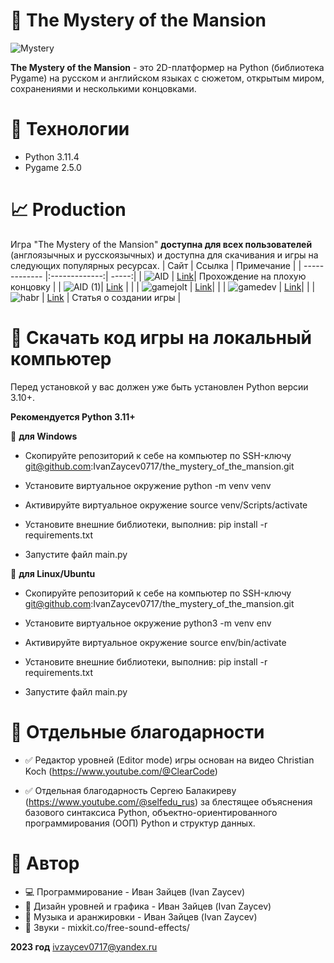 # :european_castle: The Mystery of the Mansion

![Mystery](https://github.com/IvanZaycev0717/the_mystery_of_the_mansion/assets/111955306/96de1ce3-7f91-4947-9391-b8b4d7e4cc42)


**The Mystery of the Mansion** - это 2D-платформер на Python (библиотека Pygame) на русском и английском языках с сюжетом, открытым миром, сохранениями и несколькими концовками.

# :scroll: Технологии
- Python 3.11.4
- Pygame 2.5.0

# :chart_with_upwards_trend: Production
Игра "The Mystery of the Mansion" **доступна для всех пользователей** (англоязычных и русскоязычных) и доступна для скачивания и игры на следующих популярных ресурсах.
| Сайт        | Ссылка           | Примечание  |
| ------------- |:-------------:| -----:|
| ![AID](https://github.com/IvanZaycev0717/the_mystery_of_the_mansion/assets/111955306/138cf8d1-a6f8-4835-9e54-93a48df815d3) | [Link](https://www.youtube.com/watch?v=ePOazMyWNRE&ab_channel=IvanZaycev)| Прохождение на плохую концовку |
| ![AID (1)](https://github.com/IvanZaycev0717/the_mystery_of_the_mansion/assets/111955306/1ae733be-726f-484e-b29f-61770e7cb912)| [Link](https://ivanzaycev0717.itch.io/the-mystery-of-the-mansion)      |      |
| ![gamejolt](https://user-images.githubusercontent.com/111955306/273394270-1cf24114-ed2d-4978-99ec-25f7735372d6.png) | [Link](https://gamejolt.com/games/the_mystery_of_the_mansion/845103)|     |
| ![gamedev](https://github.com/IvanZaycev0717/the_mystery_of_the_mansion/assets/111955306/50dacecb-66a2-43e4-bc9d-675ef6aa84a4) | [Link](https://gamedev.ru/projects/forum/?id=279654)|     |
| ![habr](https://github.com/IvanZaycev0717/the_mystery_of_the_mansion/assets/111955306/772e1cac-b1e7-49c3-b87f-5f8fb2bdfbc8) | [Link](https://habr.com/ru/articles/766162/) | Статья о создании игры |

# :bookmark_tabs: Скачать код игры на локальный компьютер
Перед установкой у вас должен уже быть установлен Python версии 3.10+.

**Рекомендуется Python 3.11+**

:postbox: **для Windows**

- Скопируйте репозиторий к себе на компьютер по SSH-ключу git@github.com:IvanZaycev0717/the_mystery_of_the_mansion.git

- Установите виртуальное окружение python -m venv venv

- Активируйте виртуальное окружение source venv/Scripts/activate

- Установите внешние библиотеки, выполнив: pip install -r requirements.txt

- Запустите файл main.py

🐧 **для Linux/Ubuntu**
- Скопируйте репозиторий к себе на компьютер по SSH-ключу git@github.com:IvanZaycev0717/the_mystery_of_the_mansion.git

- Установите виртуальное окружение python3 -m venv env

- Активируйте виртуальное окружение source env/bin/activate

- Установите внешние библиотеки, выполнив: pip install -r requirements.txt

- Запустите файл main.py

# :muscle: Отдельные благодарности
- :white_check_mark: Редактор уровней (Editor mode) игры основан на видео Christian Koch (https://www.youtube.com/@ClearCode)

- :white_check_mark: Отдельная благодарность Сергею Балакиреву (https://www.youtube.com/@selfedu_rus) за блестящее объяснения базового синтаксиса Python, объектно-ориентированного программирования (ООП) Python и структур данных.

# 🧙 Автор
- :computer: Программирование - Иван Зайцев (Ivan Zaycev)
- :art: Дизайн уровней и графика - Иван Зайцев (Ivan Zaycev)
- :musical_keyboard: Музыка и аранжировки - Иван Зайцев (Ivan Zaycev)
- :musical_score: Звуки - mixkit.co/free-sound-effects/

**2023 год**
ivzaycev0717@yandex.ru




